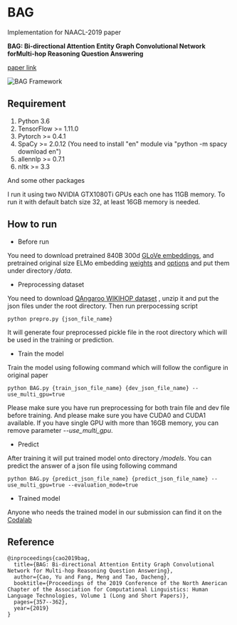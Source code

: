 # BAG
Implementation for NAACL-2019 paper 

**BAG: Bi-directional Attention Entity Graph Convolutional Network forMulti-hop Reasoning Question Answering**

[paper link](http://arxiv.org/abs/1904.04969)

![BAG Framework](https://github.com/caoyu1991/BAG/blob/master/BAG.png)

## Requirement
1. Python 3.6
2. TensorFlow >= 1.11.0
3. Pytorch >= 0.4.1
4. SpaCy >= 2.0.12 (You need to install "en" module via "python -m spacy download en")
5. allennlp >= 0.7.1
6. nltk >= 3.3

And some other packages

I run it using two NVIDIA GTX1080Ti GPUs each one has 11GB memory. To run it with 
default batch size 32, at least 16GB memory is needed.

## How to run
- Before run

You need to download pretrained 840B 300d [GLoVe embeddings](http://nlp.stanford.edu/data/glove.840B.300d.zip), 
and pretrained original size ELMo embedding [weights](https://s3-us-west-2.amazonaws.com/allennlp/models/elmo/2x4096_512_2048cnn_2xhighway/elmo_2x4096_512_2048cnn_2xhighway_weights.hdf5)
 and [options](https://s3-us-west-2.amazonaws.com/allennlp/models/elmo/2x1024_128_2048cnn_1xhighway/elmo_2x1024_128_2048cnn_1xhighway_options.json) and put them under directory _/data_. 
 
- Preprocessing dataset

You need to download [QAngaroo WIKIHOP dataset](https://drive.google.com/file/d/1ytVZ4AhubFDOEL7o7XrIRIyhU8g9wvKA/view)
, unzip it and put the json files under the root directory. Then run prerpocessing script 

`python prepro.py {json_file_name}`

It will generate four preprocessed pickle file in the root directory which will be used
in the training or prediction.

- Train the model

Train the model using following command which will follow the configure
in original paper

`python BAG.py {train_json_file_name} {dev_json_file_name} --use_multi_gpu=true`

Please make sure you have run preprocessing for both train file and dev
file before training. And please make sure you have CUDA0 and CUDA1 available.
If you have single GPU with more than 16GB memory, you can remove parameter 
_--use_multi_gpu_.

- Predict 

After training it will put trained model onto directory _/models_.
You can predict the answer of a json file using following command 

`python BAG.py {predict_json_file_name} {predict_json_file_name} --use_multi_gpu=true --evaluation_mode=true`

- Trained model

Anyone who needs the trained model in our submission can find it on the [Codalab](https://worksheets.codalab.org/bundles/0x26949d12bc5845c2a341b2ede40986f1)

## Reference
```
@inproceedings{cao2019bag,
  title={BAG: Bi-directional Attention Entity Graph Convolutional Network for Multi-hop Reasoning Question Answering},
  author={Cao, Yu and Fang, Meng and Tao, Dacheng},
  booktitle={Proceedings of the 2019 Conference of the North American Chapter of the Association for Computational Linguistics: Human Language Technologies, Volume 1 (Long and Short Papers)},
  pages={357--362},
  year={2019}
}
```
